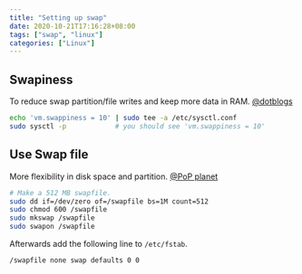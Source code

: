 ```yaml
---
title: "Setting up swap"
date: 2020-10-21T17:16:28+08:00
tags: ["swap", "linux"]
categories: ["Linux"]
---
```


<!--more-->

## Swapiness

To reduce swap partition/file writes and keep more data in RAM. [@dotblogs](https://dotblogs.com.tw/grayyin/2018/01/10/135915)

```bash
echo 'vm.swappiness = 10' | sudo tee -a /etc/sysctl.conf
sudo sysctl -p            # you should see 'vm.swappiness = 10'
```

## Use Swap file

More flexibility in disk space and partition. [@PoP planet](https://pop-planet.info/wiki/index.php?title=Swapfile)

```bash
# Make a 512 MB swapfile.
sudo dd if=/dev/zero of=/swapfile bs=1M count=512
sudo chmod 600 /swapfile
sudo mkswap /swapfile
sudo swapon /swapfile
```

Afterwards add the following line to `/etc/fstab`.

```text
/swapfile none swap defaults 0 0
```
